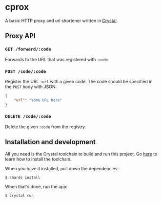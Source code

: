# cprox

A basic HTTP proxy and url shortener written in [Crystal](https://crystal-lang.org).

## Proxy API

### `GET /forward/:code`

Forwards to the URL that was registered with `:code`

### `POST /code/:code`

Register the URL `:url` with a given code. The code should be specified in the `POST` body with JSON:

```json
{
    "url": "some URL here"
}
```

### `DELETE /code/:code`

Delete the given `:code` from the registry.

## Installation and development

All you need is the Crystal toolchain to build and run this project. Go [here](https://crystal-lang.org/install/) to learn how to install the toolchain.

When you have it installed, pull down the dependencies:

```console
$ shards install
```

When that's done, run the app:

```console
$ crystal run
```
